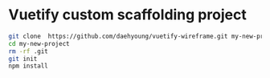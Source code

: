 # Vuetify custom scaffolding project 
 
```bash
git clone  https://github.com/daehyoung/vuetify-wireframe.git my-new-project
cd my-new-project
rm -rf .git
git init
npm install

```

